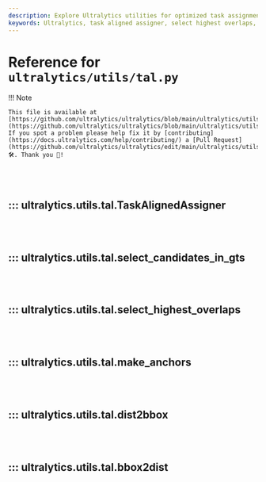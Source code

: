 ```yaml
---
description: Explore Ultralytics utilities for optimized task assignment, bounding box creation, and distance calculation. Learn more about algorithm implementations.
keywords: Ultralytics, task aligned assigner, select highest overlaps, make anchors, dist2bbox, bbox2dist, utilities, algorithm
---
```


# Reference for `ultralytics/utils/tal.py`

!!! Note

    This file is available at [https://github.com/ultralytics/ultralytics/blob/main/ultralytics/utils/tal.py](https://github.com/ultralytics/ultralytics/blob/main/ultralytics/utils/tal.py). If you spot a problem please help fix it by [contributing](https://docs.ultralytics.com/help/contributing/) a [Pull Request](https://github.com/ultralytics/ultralytics/edit/main/ultralytics/utils/tal.py) 🛠️. Thank you 🙏!

<br><br>

## ::: ultralytics.utils.tal.TaskAlignedAssigner

<br><br>

## ::: ultralytics.utils.tal.select_candidates_in_gts

<br><br>

## ::: ultralytics.utils.tal.select_highest_overlaps

<br><br>

## ::: ultralytics.utils.tal.make_anchors

<br><br>

## ::: ultralytics.utils.tal.dist2bbox

<br><br>

## ::: ultralytics.utils.tal.bbox2dist

<br><br>

